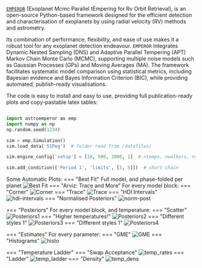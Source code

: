[`EMPEROR`](https://astroemperor.readthedocs.io/en/latest) (Exoplanet Mcmc Parallel tEmpering for Rv Orbit Retrieval), is an open-source Python-based framework designed for the efficient detection and characterisation of exoplanets by using radial velocity (RV) methods and astrometry.

Its combination of performance, flexibility, and ease of use makes it a robust tool for any exoplanet detection endeavour. `EMPEROR` integrates Dynamic Nested Sampling (DNS) and Adaptive Parallel Tempering (APT) Markov Chain Monte Carlo (MCMC), supporting multiple noise models such as Gaussian Processes (GPs) and Moving Averages (MA). The framework facilitates systematic model comparison using statistical metrics, including Bayesian evidence and Bayes Information Criterion (BIC), while providing automated, publish-ready visualisations.

The code is easy to install and easy to use, providing full publication-ready plots and copy-pastable latex tables:

```python

import astroemperor as emp
import numpy as np
np.random.seed(1234)

sim = emp.Simulation()
sim.load_data('51Peg')  # folder read from /datafiles/

sim.engine_config['setup'] = [10, 500, 3000, 1]  # ntemps, nwalkers, nsweeps, nsteps

sim.add_condition(['Period 1', 'limits', [3, 5]])  # short chain
```

Some Automatic Plots:
=== "Best Fit"
    Full model, and phase-folded per planet
    ![Best Fit](img/emperor/model/k1.png)
=== "Arviz: Trace and More"
    For every model block:
    === "Corner"
        ![Corner](img/emperor/trace/corner_kep.png)
    === "Trace"
        ![Trace](img/emperor/trace/trace_kep.png)
    === "HDI Intervals"
        ![hdi-intervals](img/emperor/trace/hdi_off.png)
    === "Normalised Posteriors"
        ![norm-post](img/emperor/trace/normpost_amp.png)


=== "Posteriors"
    For every model block, and temperature:
    === "Scatter"
        ![Posteriors1](img/emperor/posteriors/scatter_kep_t0.png)
    === "Higher temperatures!"
        ![Posteriors2](img/emperor/posteriors/scatter_kep_t8.png)
    === "Different styles 1"
        ![Posteriors3](img/emperor/posteriors/gau_offset_t0.png)
    === "Different styles 1"
        ![Posteriors4](img/emperor/posteriors/hex_offset_t0.png)
            
=== "Estimates"
    For every parameter:
    === "GME"
        ![GME](img/emperor/gm/kep_amp.png)
    === "Histograms"
        ![histo](img/emperor/histograms/OffsetBlock.png)


=== "Temperature Ladder"
    === "Swap Acceptance"
        ![temp_rates](img/emperor/betas/rates.png)
    === "Ladder"
        ![temp_ladder](img/emperor/betas/beta_ladder.png)
    === "Density"
        ![temp_dens](img/emperor/betas/density.png)
